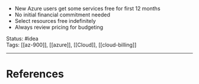 - ﻿﻿New Azure users get some services free for first 12 months
- ﻿﻿No initial financial commitment needed
- ﻿﻿Select resources free indefinitely
- ﻿﻿Always review pricing for budgeting


Status: #idea  
Tags: [[az-900]], [[azure]], [[Cloud]], [[cloud-billing]]

---
# References